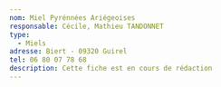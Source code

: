 ```yaml
---
nom: Miel Pyrénnées Ariégeoises
responsable: Cécile, Mathieu TANDONNET
type:
  - Miels
adresse: Biert - 09320 Guirel
tel: 06 80 07 78 68
description: Cette fiche est en cours de rédaction
---
```

